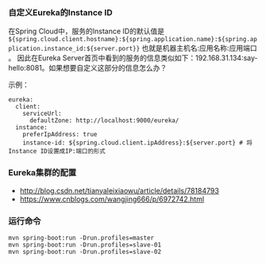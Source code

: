 ### 自定义Eureka的Instance ID
在Spring Cloud中，服务的Instance ID的默认值是
`${spring.cloud.client.hostname}:${spring.application.name}:${spring.application.instance_id:${server.port}}`
也就是机器主机名:应用名称:应用端口 。
因此在Eureka Server首页中看到的服务的信息类似如下：192.168.31.134:say-hello:8081。如果想要自定义这部分的信息怎么办？

示例：
```
eureka:
  client:
    serviceUrl:
      defaultZone: http://localhost:9000/eureka/
  instance:
    preferIpAddress: true
    instance-id: ${spring.cloud.client.ipAddress}:${server.port} # 将Instance ID设置成IP:端口的形式
```

### Eureka集群的配置
- http://blog.csdn.net/tianyaleixiaowu/article/details/78184793
- https://www.cnblogs.com/wangjing666/p/6972742.html


### 运行命令
```
mvn spring-boot:run -Drun.profiles=master
mvn spring-boot:run -Drun.profiles=slave-01
mvn spring-boot:run -Drun.profiles=slave-02
```